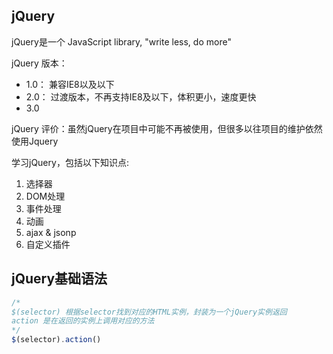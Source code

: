 
## jQuery
jQuery是一个 JavaScript library, "write less, do more"

jQuery 版本：
* 1.0： 兼容IE8以及以下
* 2.0： 过渡版本，不再支持IE8及以下，体积更小，速度更快
* 3.0

jQuery 评价：虽然jQuery在项目中可能不再被使用，但很多以往项目的维护依然使用Jquery



学习jQuery，包括以下知识点:
1. 选择器
2. DOM处理
3. 事件处理
4. 动画
5. ajax & jsonp
6. 自定义插件

## jQuery基础语法
```js
/*
$(selector) 根据selector找到对应的HTML实例，封装为一个jQuery实例返回
action 是在返回的实例上调用对应的方法
*/
$(selector).action()
```
